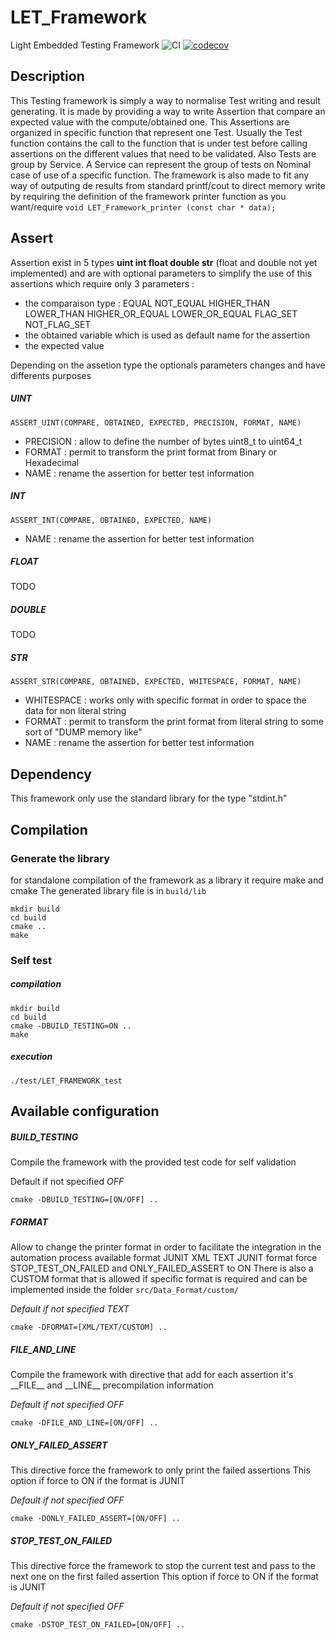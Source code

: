 # LET_Framework
Light Embedded Testing Framework
![CI](https://github.com/madkira/LET_Framework/workflows/CI/badge.svg) [![codecov](https://codecov.io/gh/madkira/LET_Framework/branch/main/graph/badge.svg?token=C6TTPXTXQ9)](https://codecov.io/gh/madkira/LET_Framework)
## Description
This Testing framework is simply a way to normalise Test writing and result generating. It is made by providing a way to write Assertion that compare an expected value with the compute/obtained one.
This Assertions are organized in specific function that represent one Test. Usually the Test function contains the call to the function that is under test before calling assertions on the different values that need to be validated.
Also Tests are group by Service. A Service can represent the group of tests on Nominal case of use of a specific function.
The framework is also made to fit any way of outputing de results from standard printf/cout to direct memory write by requiring the definition of the framework printer function as you want/require ```void LET_Framework_printer (const char * data);```


## Assert
Assertion exist in 5 types __uint int float double str__ (float and double not yet implemented) and are with optional parameters to simplify the use of this assertions which require only 3 parameters :
* the comparaison type : EQUAL NOT_EQUAL HIGHER_THAN LOWER_THAN HIGHER_OR_EQUAL LOWER_OR_EQUAL FLAG_SET NOT_FLAG_SET
* the obtained variable which is used as default name for the assertion
* the expected value

Depending on the assetion type the optionals parameters changes and have differents purposes
##### UINT
```ASSERT_UINT(COMPARE, OBTAINED, EXPECTED, PRECISION, FORMAT, NAME)```
* PRECISION : allow to define the number of bytes uint8_t to uint64_t
* FORMAT : permit to transform the print format from Binary or Hexadecimal
* NAME : rename the assertion for better test information
##### INT
```ASSERT_INT(COMPARE, OBTAINED, EXPECTED, NAME)```
* NAME : rename the assertion for better test information
##### FLOAT
TODO
##### DOUBLE
TODO
##### STR
```ASSERT_STR(COMPARE, OBTAINED, EXPECTED, WHITESPACE, FORMAT, NAME)```
* WHITESPACE : works only with specific format in order to space the data for non literal string
* FORMAT : permit to transform the print format from literal string to some sort of "DUMP memory like"
* NAME : rename the assertion for better test information

## Dependency
This framework only use the standard library for the type "stdint.h"

## Compilation

### Generate the library
for standalone compilation of the framework as a library it require make and cmake
The generated library file is in ```build/lib```
```
mkdir build
cd build
cmake ..
make
```

### Self test
##### compilation
```
mkdir build
cd build
cmake -DBUILD_TESTING=ON ..
make
```
##### execution
```
./test/LET_FRAMEWORK_test
```

## Available configuration
##### BUILD_TESTING
Compile the framework with the provided test code for self validation

Default if not specified _OFF_

```
cmake -DBUILD_TESTING=[ON/OFF] ..
```

##### FORMAT
Allow to change the printer format in order to facilitate the integration in the automation process available format JUNIT XML TEXT
JUNIT format force STOP_TEST_ON_FAILED and ONLY_FAILED_ASSERT to ON
There is also a CUSTOM format that is allowed if specific format is required and can be implemented inside the folder ```src/Data_Format/custom/```

_Default if not specified TEXT_
```
cmake -DFORMAT=[XML/TEXT/CUSTOM] ..
```

##### FILE_AND_LINE
Compile the framework with directive that add for each assertion it's \_\_FILE__ and \_\_LINE__ precompilation information

_Default if not specified OFF_
```
cmake -DFILE_AND_LINE=[ON/OFF] ..
```

##### ONLY_FAILED_ASSERT
This directive force the framework to only print the failed assertions
This option if force to ON if the format is JUNIT

_Default if not specified OFF_
```
cmake -DONLY_FAILED_ASSERT=[ON/OFF] ..
```

##### STOP_TEST_ON_FAILED
This directive force the framework to stop the current test and pass to the next one on the first failed assertion
This option if force to ON if the format is JUNIT

_Default if not specified OFF_
```
cmake -DSTOP_TEST_ON_FAILED=[ON/OFF] ..
```
